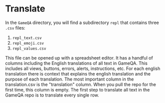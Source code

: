 # Translate

In the ```GameQA``` directory, you will find a subdirectory ```repl``` that contains three ```.csv``` files:

1. ```repl_text.csv```
2. ```repl_emoji.csv```
3. ```repl_values.csv```

This file can be opened up with a spreadsheet editor. It has a handful of columns including the English translations of all text in GameQA. This includes all views, buttons, errors, alerts, instructions, etc. For each english translation there is context that explains the english translation and the purpose of each translation. The most important column in the translation.csv is the "translation" column. When you pull the repo for the first time, this column is empty. The first step to translate all text in the GameQA repo is to translate every single row.